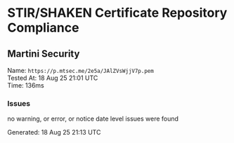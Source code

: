 # STIR/SHAKEN Certificate Repository Compliance

## Martini Security

Name: `https://p.mtsec.me/2e5a/JAlZVsWjjV7p.pem`\
Tested At: 18 Aug 25 21:01 UTC\
Time: 136ms

### Issues

no warning, or error, or notice date level issues were found

Generated: 18 Aug 25 21:13 UTC